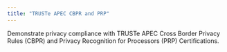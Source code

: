 ```yaml
---
title: "TRUSTe APEC CBPR and PRP"
---
```


Demonstrate privacy compliance with TRUSTe APEC Cross Border Privacy Rules (CBPR) and Privacy Recognition for Processors (PRP) Certifications.

